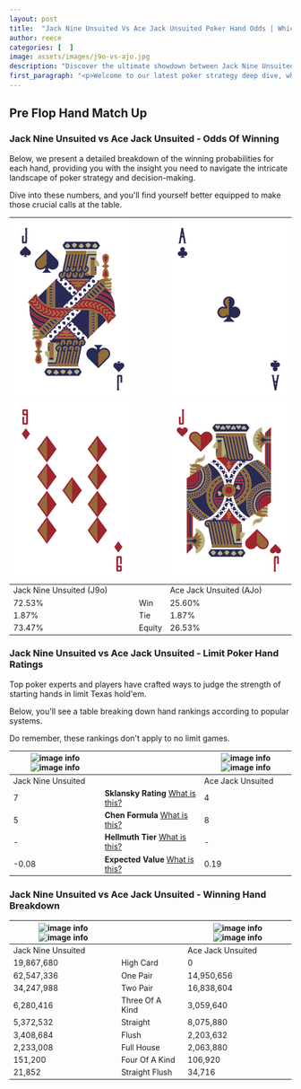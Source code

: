 ```yaml
---
layout: post
title:  "Jack Nine Unsuited Vs Ace Jack Unsuited Poker Hand Odds | Which Is The Better Hand In Poker? A Complete Guide"
author: reece
categories: [  ]
image: assets/images/j9o-vs-ajo.jpg
description: "Discover the ultimate showdown between Jack Nine Unsuited and Ace Jack Unsuited in poker! Uncover the odds, strategies, and scenarios where one hand triumphs over the other. Get ready to up your poker game with this thrilling analysis."
first_paragraph: "<p>Welcome to our latest poker strategy deep dive, where we're pitting two distinct hands against each other in a high-stakes showdown: Jack Nine Unsuited vs Ace Jack Unsuited.</p><p>In the dynamic world of poker, every decision counts, and knowing which hand holds the upper hand is key to your success at the table.</p><p>In this article, we'll dissect these two hands, explore the scenarios where one dominates the other, and equip you with the knowledge to make strategic choices that can tip the odds in your favor.</p><p>Get ready to unravel the intriguing dynamics of these poker hands and elevate your game to new heights.</p>"
---
```




[comment]: # (sp0)

## Pre Flop Hand Match Up

<div class="table hand-ratings" markdown="1"> 



### Jack Nine Unsuited vs Ace Jack Unsuited - Odds Of Winning

Below, we present a detailed breakdown of the winning probabilities for each hand, providing you with the insight you need to navigate the intricate landscape of poker strategy and decision-making. 

Dive into these numbers, and you'll find yourself better equipped to make those crucial calls at the table.


    
| ![image info](assets/images/hand1/j.png) ![image info](assets/images/hand1/9o.png) |  | ![image info](assets/images/hand2/a.png) ![image info](assets/images/hand2/jo.png) |
| -------- | -------- | -------- |
| Jack Nine Unsuited (J9o) |  | Ace Jack Unsuited (AJo) |
| 72.53% | Win | 25.60% |
| 1.87% | Tie | 1.87% |
| 73.47% | Equity | 26.53% |




[comment]: # (sp1)



### Jack Nine Unsuited vs Ace Jack Unsuited - Limit Poker Hand Ratings

Top poker experts and players have crafted ways to judge the strength of starting hands in limit Texas hold'em. 

Below, you'll see a table breaking down hand rankings according to popular systems. 

Do remember, these rankings don't apply to no limit games.


    
| ![image info](https://www.riverpairs.com/assets/images/hand1/j.png) ![image info](https://www.riverpairs.com/assets/images/hand1/9o.png) |  | ![image info](https://www.riverpairs.com/assets/images/hand2/a.png) ![image info](https://www.riverpairs.com/assets/images/hand2/jo.png) |
| -------- | -------- | -------- |
| Jack Nine Unsuited |  | Ace Jack Unsuited |
| 7 | **Sklansky Rating** [What is this?](/sklansky-rating-explained) | 4 |
| 5 | **Chen Formula** [What is this?](/chen-formula-explained) | 8 |
| - | **Hellmuth Tier** [What is this?](/Hellmuth-tier-explained) | - |
| -0.08 | **Expected Value** [What is this?](/expected-value-explained) | 0.19 |




[comment]: # (sp2)



### Jack Nine Unsuited vs Ace Jack Unsuited - Winning Hand Breakdown


    
| ![image info](https://www.riverpairs.com/assets/images/hand1/j.png) ![image info](https://www.riverpairs.com/assets/images/hand1/9o.png) |  | ![image info](https://www.riverpairs.com/assets/images/hand2/a.png) ![image info](https://www.riverpairs.com/assets/images/hand2/jo.png) |
| -------- | -------- | -------- |
| Jack Nine Unsuited |  | Ace Jack Unsuited |
| 19,867,680 | High Card | 0 |
| 62,547,336 | One Pair | 14,950,656 |
| 34,247,988 | Two Pair | 16,838,604 |
| 6,280,416 | Three Of A Kind | 3,059,640 |
| 5,372,532 | Straight | 8,075,880 |
| 3,408,684 | Flush | 2,203,632 |
| 2,233,008 | Full House | 2,063,880 |
| 151,200 | Four Of A Kind | 106,920 |
| 21,852 | Straight Flush | 34,716 |




[comment]: # (sp3)



</div>

[comment]: # (sp4)



[comment]: # (sp5)

